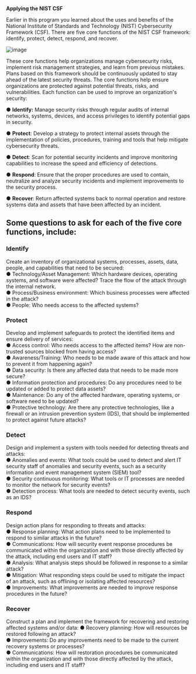 **Applying the NIST CSF**

Earlier in this program you learned about the uses and benefits of the National Institute of Standards and Technology (NIST) Cybersecurity Framework (CSF). There are five core functions of the NIST CSF framework: identify, protect, detect, respond, and recover.

![image](https://github.com/user-attachments/assets/2e2931ce-5c01-445c-a824-857595b7f822)

These core functions help organizations manage cybersecurity risks, implement risk management strategies, and learn from previous mistakes. Plans based on this framework should be continuously updated to stay ahead of the latest security threats. The core functions help ensure organizations are protected against potential threats, risks, and vulnerabilities. Each function can be used to improve an organization's security:

●      **Identify:** Manage security risks through regular audits of internal networks, systems, devices, and access privileges to identify potential gaps in security.

●      **Protect**: Develop a strategy to protect internal assets through the implementation of policies, procedures, training and tools that help mitigate cybersecurity threats.

●      **Detect**: Scan for potential security incidents and improve monitoring capabilities to increase the speed and efficiency of detections.

●      **Respond**: Ensure that the proper procedures are used to contain, neutralize and analyze security incidents and implement improvements to the security process.

●      **Recover**: Return affected systems back to normal operation and restore systems data and assets that have been affected by an incident.



## Some questions to ask for each of the five core functions, include:

### Identify
Create an inventory of organizational systems, processes, assets, data, people, and capabilities that need to be secured:  
●     Technology/Asset Management: Which hardware devices, operating systems, and software were affected? Trace the flow of the attack through the internal network.  
●     Process/Business environment: Which business processes were affected in the attack?  
●     People: Who needs access to the affected systems? 

### Protect
Develop and implement safeguards to protect the identified items and ensure delivery of services:  
●     Access control: Who needs access to the affected items? How are non-trusted sources blocked from having access?  
●     Awareness/Training: Who needs to be made aware of this attack and how to prevent it from happening again?  
●     Data security: Is there any affected data that needs to be made more secure?  
●     Information protection and procedures: Do any procedures need to be updated or added to protect data assets?  
●     Maintenance: Do any of the affected hardware, operating systems, or software need to be updated?  
●     Protective technology: Are there any protective technologies, like a firewall or an intrusion prevention system (IDS), that should be implemented to protect against future attacks?

### Detect
Design and implement a system with tools needed for detecting threats and attacks:  
●     Anomalies and events: What tools could be used to detect and alert IT security staff of anomalies and security events, such as a security information and event management system (SIEM) tool?  
●     Security continuous monitoring: What tools or IT processes are needed to monitor the network for security events?  
●     Detection process: What tools are needed to detect security events, such as an IDS?

### Respond
Design action plans for responding to threats and attacks:  
●     Response planning: What action plans need to be implemented to respond to similar attacks in the future?  
●     Communications: How will security event response procedures be communicated within the organization and with those directly affected by the attack, including end users and IT staff?  
●     Analysis: What analysis steps should be followed in response to a similar attack?  
●     Mitigation: What responding steps could be used to mitigate the impact of an attack, such as offlining or isolating affected resources?  
●     Improvements: What improvements are needed to improve response procedures in the future?

### Recover
Construct a plan and implement the framework for recovering and restoring affected systems and/or data:
●     Recovery planning: How will resources be restored following an attack?  
●     Improvements: Do any improvements need to be made to the current recovery systems or processes?  
●     Communications: How will restoration procedures be communicated within the organization and with those directly affected by the attack, including end users and IT staff?

